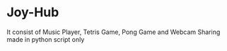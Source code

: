 # Joy-Hub
It consist of Music Player, Tetris Game, Pong Game and Webcam Sharing made in python script only
